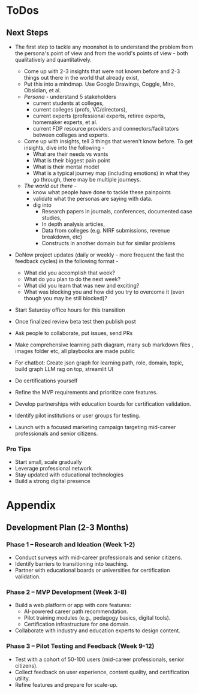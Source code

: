 # ToDos

## **Next Steps**
* The first step to tackle any moonshot is to understand the problem from the persona's point of view and from the world's points of view - both qualitatively and quantitatively.  
   - Come up with 2-3 insights that were not known before and 2-3 things out there in the world that already exist, 
   - Put this into a mindmap. Use Google Drawings, Coggle, Miro, Obsidian, et al.
	- *Persona* - understand 5 stakeholders 
		- current students at colleges, 
		- current colleges (profs, VC/directors), 
		- current experts (professional experts, retiree experts, homemaker experts, et al. 
		- current FDP resource providers and connectors/facilitators between colleges and experts. 
	- Come up with insights, tell 3 things that weren't know before. To get insights, dive into the following -
		- What are their needs vs wants
		- What is their biggest pain point
		- What is their mental model 
		- What is a typical journey map (including emotions) in what they go through, there may be multiple journeys.
	- *The world out there* - 
		- know what people have done to tackle these painpoints 
		- validate what the personas are saying with data. 
		- dig into 
			- Research papers in journals, conferences, documented case studies, 
			- In depth analysis articles, 
			- Data from colleges (e.g. NIRF submissions, revenue breakdown, etc)
			- Constructs in another domain but for similar problems

* DoNew project updates (daily or weekly - more frequent the fast the feedback cycles) in the following format -
	- What did you accomplish that week?
	- What do you plan to do the next week?
	- What did you learn that was new and exciting?
	- What was blocking you and how did you try to overcome it (even though you may be still blocked)?
* Start Saturday office hours for this transition 
* Once finalized review beta test then publish post
* Ask people to collaborate, put issues, send PRs
* Make comprehensive learning path diagram, many sub markdown files , images folder etc, all playbooks are made public 
* For chatbot: Create json graph for learning path, role, domain, topic, build graph LLM rag on top, streamlit UI 
* Do certifications yourself 
* Refine the MVP requirements and prioritize core features.  
* Develop partnerships with education boards for certification validation.  
* Identify pilot institutions or user groups for testing.  
* Launch with a focused marketing campaign targeting mid-career professionals and senior citizens.

### Pro Tips

* Start small, scale gradually  
* Leverage professional network  
* Stay updated with educational technologies  
* Build a strong digital presence

# Appendix 

## **Development Plan (2-3 Months)**

### **Phase 1 – Research and Ideation (Week 1-2)**

* Conduct surveys with mid-career professionals and senior citizens.  
* Identify barriers to transitioning into teaching.  
* Partner with educational boards or universities for certification validation.

### **Phase 2 – MVP Development (Week 3-8)**

* Build a web platform or app with core features:  
  * AI-powered career path recommendation.  
  * Pilot training modules (e.g., pedagogy basics, digital tools).  
  * Certification infrastructure for one domain.  
* Collaborate with industry and education experts to design content.

### **Phase 3 – Pilot Testing and Feedback (Week 9-12)**

* Test with a cohort of 50-100 users (mid-career professionals, senior citizens).  
* Collect feedback on user experience, content quality, and certification utility.  
* Refine features and prepare for scale-up.

